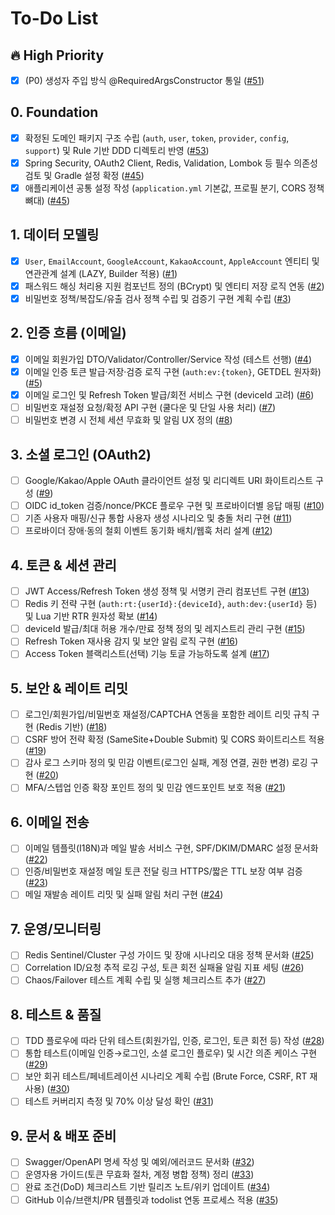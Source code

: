 # To-Do List

## 🔥 High Priority
- [x] (P0) 생성자 주입 방식 @RequiredArgsConstructor 통일 ([#51](https://github.com/EomYoosang/oauth2-practice-opencode/issues/51))

## 0. Foundation
- [x] 확정된 도메인 패키지 구조 수립 (`auth`, `user`, `token`, `provider`, `config`, `support`) 및 Rule 기반 DDD 디렉토리 반영 ([#53](https://github.com/EomYoosang/oauth2-practice-opencode/issues/53))
- [x] Spring Security, OAuth2 Client, Redis, Validation, Lombok 등 필수 의존성 검토 및 Gradle 설정 확정 ([#45](https://github.com/EomYoosang/oauth2-practice-opencode/issues/45))
- [x] 애플리케이션 공통 설정 작성 (`application.yml` 기본값, 프로필 분기, CORS 정책 뼈대) ([#45](https://github.com/EomYoosang/oauth2-practice-opencode/issues/45))

## 1. 데이터 모델링
- [x] `User`, `EmailAccount`, `GoogleAccount`, `KakaoAccount`, `AppleAccount` 엔티티 및 연관관계 설계 (LAZY, Builder 적용) ([#1](https://github.com/EomYoosang/oauth2-practice-opencode/issues/1))
- [x] 패스워드 해싱 처리용 지원 컴포넌트 정의 (BCrypt) 및 엔티티 저장 로직 연동 ([#2](https://github.com/EomYoosang/oauth2-practice-opencode/issues/2))
- [x] 비밀번호 정책/복잡도/유출 검사 정책 수립 및 검증기 구현 계획 수립 ([#3](https://github.com/EomYoosang/oauth2-practice-opencode/issues/3))

## 2. 인증 흐름 (이메일)
- [x] 이메일 회원가입 DTO/Validator/Controller/Service 작성 (테스트 선행) ([#4](https://github.com/EomYoosang/oauth2-practice-opencode/issues/4))
- [x] 이메일 인증 토큰 발급·저장·검증 로직 구현 (`auth:ev:{token}`, GETDEL 원자화) ([#5](https://github.com/EomYoosang/oauth2-practice-opencode/issues/5))
- [x] 이메일 로그인 및 Refresh Token 발급/회전 서비스 구현 (deviceId 고려) ([#6](https://github.com/EomYoosang/oauth2-practice-opencode/issues/6))
- [ ] 비밀번호 재설정 요청/확정 API 구현 (쿨다운 및 단일 사용 처리) ([#7](https://github.com/EomYoosang/oauth2-practice-opencode/issues/7))
- [ ] 비밀번호 변경 시 전체 세션 무효화 및 알림 UX 정의 ([#8](https://github.com/EomYoosang/oauth2-practice-opencode/issues/8))

## 3. 소셜 로그인 (OAuth2)
- [ ] Google/Kakao/Apple OAuth 클라이언트 설정 및 리디렉트 URI 화이트리스트 구성 ([#9](https://github.com/EomYoosang/oauth2-practice-opencode/issues/9))
- [ ] OIDC id_token 검증/nonce/PKCE 플로우 구현 및 프로바이더별 응답 매핑 ([#10](https://github.com/EomYoosang/oauth2-practice-opencode/issues/10))
- [ ] 기존 사용자 매핑/신규 통합 사용자 생성 시나리오 및 충돌 처리 구현 ([#11](https://github.com/EomYoosang/oauth2-practice-opencode/issues/11))
- [ ] 프로바이더 장애·동의 철회 이벤트 동기화 배치/웹훅 처리 설계 ([#12](https://github.com/EomYoosang/oauth2-practice-opencode/issues/12))

## 4. 토큰 & 세션 관리
- [ ] JWT Access/Refresh Token 생성 정책 및 서명키 관리 컴포넌트 구현 ([#13](https://github.com/EomYoosang/oauth2-practice-opencode/issues/13))
- [ ] Redis 키 전략 구현 (`auth:rt:{userId}:{deviceId}`, `auth:dev:{userId}` 등) 및 Lua 기반 RTR 원자성 확보 ([#14](https://github.com/EomYoosang/oauth2-practice-opencode/issues/14))
- [ ] deviceId 발급/최대 허용 개수/만료 정책 정의 및 레지스트리 관리 구현 ([#15](https://github.com/EomYoosang/oauth2-practice-opencode/issues/15))
- [ ] Refresh Token 재사용 감지 및 보안 알림 로직 구현 ([#16](https://github.com/EomYoosang/oauth2-practice-opencode/issues/16))
- [ ] Access Token 블랙리스트(선택) 기능 토글 가능하도록 설계 ([#17](https://github.com/EomYoosang/oauth2-practice-opencode/issues/17))

## 5. 보안 & 레이트 리밋
- [ ] 로그인/회원가입/비밀번호 재설정/CAPTCHA 연동을 포함한 레이트 리밋 규칙 구현 (Redis 기반) ([#18](https://github.com/EomYoosang/oauth2-practice-opencode/issues/18))
- [ ] CSRF 방어 전략 확정 (SameSite+Double Submit) 및 CORS 화이트리스트 적용 ([#19](https://github.com/EomYoosang/oauth2-practice-opencode/issues/19))
- [ ] 감사 로그 스키마 정의 및 민감 이벤트(로그인 실패, 계정 연결, 권한 변경) 로깅 구현 ([#20](https://github.com/EomYoosang/oauth2-practice-opencode/issues/20))
- [ ] MFA/스텝업 인증 확장 포인트 정의 및 민감 엔드포인트 보호 적용 ([#21](https://github.com/EomYoosang/oauth2-practice-opencode/issues/21))

## 6. 이메일 전송
- [ ] 이메일 템플릿(I18N)과 메일 발송 서비스 구현, SPF/DKIM/DMARC 설정 문서화 ([#22](https://github.com/EomYoosang/oauth2-practice-opencode/issues/22))
- [ ] 인증/비밀번호 재설정 메일 토큰 전달 링크 HTTPS/짧은 TTL 보장 여부 검증 ([#23](https://github.com/EomYoosang/oauth2-practice-opencode/issues/23))
- [ ] 메일 재발송 레이트 리밋 및 실패 알림 처리 구현 ([#24](https://github.com/EomYoosang/oauth2-practice-opencode/issues/24))

## 7. 운영/모니터링
- [ ] Redis Sentinel/Cluster 구성 가이드 및 장애 시나리오 대응 정책 문서화 ([#25](https://github.com/EomYoosang/oauth2-practice-opencode/issues/25))
- [ ] Correlation ID/요청 추적 로깅 구성, 토큰 회전 실패율 알림 지표 세팅 ([#26](https://github.com/EomYoosang/oauth2-practice-opencode/issues/26))
- [ ] Chaos/Failover 테스트 계획 수립 및 실행 체크리스트 추가 ([#27](https://github.com/EomYoosang/oauth2-practice-opencode/issues/27))

## 8. 테스트 & 품질
- [ ] TDD 플로우에 따라 단위 테스트(회원가입, 인증, 로그인, 토큰 회전 등) 작성 ([#28](https://github.com/EomYoosang/oauth2-practice-opencode/issues/28))
- [ ] 통합 테스트(이메일 인증→로그인, 소셜 로그인 플로우) 및 시간 의존 케이스 구현 ([#29](https://github.com/EomYoosang/oauth2-practice-opencode/issues/29))
- [ ] 보안 회귀 테스트/페네트레이션 시나리오 계획 수립 (Brute Force, CSRF, RT 재사용) ([#30](https://github.com/EomYoosang/oauth2-practice-opencode/issues/30))
- [ ] 테스트 커버리지 측정 및 70% 이상 달성 확인 ([#31](https://github.com/EomYoosang/oauth2-practice-opencode/issues/31))

## 9. 문서 & 배포 준비
- [ ] Swagger/OpenAPI 명세 작성 및 예외/에러코드 문서화 ([#32](https://github.com/EomYoosang/oauth2-practice-opencode/issues/32))
- [ ] 운영자용 가이드(토큰 무효화 절차, 계정 병합 정책) 정리 ([#33](https://github.com/EomYoosang/oauth2-practice-opencode/issues/33))
- [ ] 완료 조건(DoD) 체크리스트 기반 릴리즈 노트/위키 업데이트 ([#34](https://github.com/EomYoosang/oauth2-practice-opencode/issues/34))
- [ ] GitHub 이슈/브랜치/PR 템플릿과 todolist 연동 프로세스 적용 ([#35](https://github.com/EomYoosang/oauth2-practice-opencode/issues/35))
